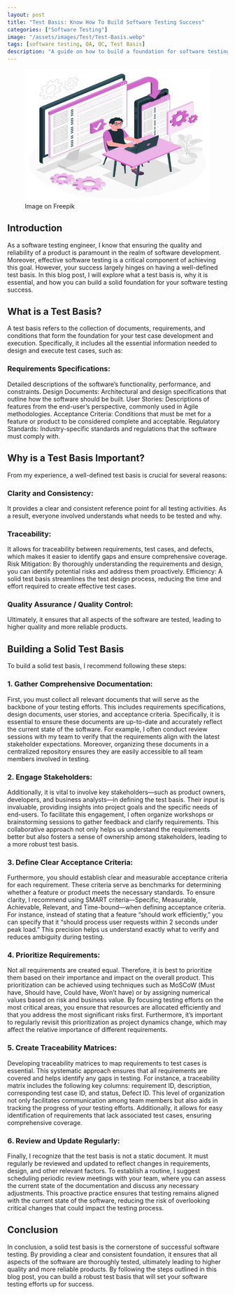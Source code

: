 ```yaml
---
layout: post
title: "Test Basis: Know How To Build Software Testing Success"
categories: ["Software Testing"]
image: "/assets/images/Test/Test-Basis.webp"
tags: [software testing, QA, QC, Test Basis]
description: "A guide on how to build a foundation for software testing success with a solid test basis."
---
```


<figure>
  <img src="/assets/images/Test/Test-Basis.webp" alt="Test Basis: Know How To Build Software Testing Success" />
  <figcaption>Image on Freepik</figcaption>
</figure>

<style>
@media (max-width: 767px) {
  img {
    width: 390px;
    height: 290px;
    
  }
}
  
@media (min-width: 1000px) {
  img {
    width: 700px;
    height: 500px;
  }
}
</style>

## Introduction

As a software testing engineer, I know that ensuring the quality and reliability of a product is paramount in the realm of software development. Moreover, effective software testing is a critical component of achieving this goal. However, your success largely hinges on having a well-defined test basis. In this blog post, I will explore what a test basis is, why it is essential, and how you can build a solid foundation for your software testing success.

## What is a Test Basis?

A test basis refers to the collection of documents, requirements, and conditions that form the foundation for your test case development and execution. Specifically, it includes all the essential information needed to design and execute test cases, such as:

### Requirements Specifications: 
Detailed descriptions of the software’s functionality, performance, and constraints.
Design Documents: Architectural and design specifications that outline how the software should be built.
User Stories: Descriptions of features from the end-user’s perspective, commonly used in Agile methodologies.
Acceptance Criteria: Conditions that must be met for a feature or product to be considered complete and acceptable.
Regulatory Standards: Industry-specific standards and regulations that the software must comply with.

## Why is a Test Basis Important?

From my experience, a well-defined test basis is crucial for several reasons:

### Clarity and Consistency: 
It provides a clear and consistent reference point for all testing activities. As a result, everyone involved understands what needs to be tested and why.

### Traceability: 
It allows for traceability between requirements, test cases, and defects, which makes it easier to identify gaps and ensure comprehensive coverage.
Risk Mitigation: By thoroughly understanding the requirements and design, you can identify potential risks and address them proactively.
Efficiency: A solid test basis streamlines the test design process, reducing the time and effort required to create effective test cases.

### Quality Assurance / Quality Control: 
Ultimately, it ensures that all aspects of the software are tested, leading to higher quality and more reliable products.

## Building a Solid Test Basis

To build a solid test basis, I recommend following these steps:

### 1. Gather Comprehensive Documentation:

First, you must collect all relevant documents that will serve as the backbone of your testing efforts. This includes requirements specifications, design documents, user stories, and acceptance criteria. Specifically, it is essential to ensure these documents are up-to-date and accurately reflect the current state of the software. For example, I often conduct review sessions with my team to verify that the requirements align with the latest stakeholder expectations. Moreover, organizing these documents in a centralized repository ensures they are easily accessible to all team members involved in testing.

### 2. Engage Stakeholders:

Additionally, it is vital to involve key stakeholders—such as product owners, developers, and business analysts—in defining the test basis. Their input is invaluable, providing insights into project goals and the specific needs of end-users. To facilitate this engagement, I often organize workshops or brainstorming sessions to gather feedback and clarify requirements. This collaborative approach not only helps us understand the requirements better but also fosters a sense of ownership among stakeholders, leading to a more robust test basis.

### 3. Define Clear Acceptance Criteria:

Furthermore, you should establish clear and measurable acceptance criteria for each requirement. These criteria serve as benchmarks for determining whether a feature or product meets the necessary standards. To ensure clarity, I recommend using SMART criteria—Specific, Measurable, Achievable, Relevant, and Time-bound—when defining acceptance criteria. For instance, instead of stating that a feature “should work efficiently,” you can specify that it “should process user requests within 2 seconds under peak load.” This precision helps us understand exactly what to verify and reduces ambiguity during testing.

### 4. Prioritize Requirements:

Not all requirements are created equal. Therefore, it is best to prioritize them based on their importance and impact on the overall product. This prioritization can be achieved using techniques such as MoSCoW (Must have, Should have, Could have, Won’t have) or by assigning numerical values based on risk and business value. By focusing testing efforts on the most critical areas, you ensure that resources are allocated efficiently and that you address the most significant risks first. Furthermore, it’s important to regularly revisit this prioritization as project dynamics change, which may affect the relative importance of different requirements.

### 5. Create Traceability Matrices:

Developing traceability matrices to map requirements to test cases is essential. This systematic approach ensures that all requirements are covered and helps identify any gaps in testing. For instance, a traceability matrix includes the following key columns: requirement ID, description, corresponding test case ID, and status, Defect ID. This level of organization not only facilitates communication among team members but also aids in tracking the progress of your testing efforts. Additionally, it allows for easy identification of requirements that lack associated test cases, ensuring comprehensive coverage.

### 6. Review and Update Regularly:

Finally, I recognize that the test basis is not a static document. It must regularly be reviewed and updated to reflect changes in requirements, design, and other relevant factors. To establish a routine, I suggest scheduling periodic review meetings with your team, where you can assess the current state of the documentation and discuss any necessary adjustments. This proactive practice ensures that testing remains aligned with the current state of the software, reducing the risk of overlooking critical changes that could impact the testing process.

## Conclusion

In conclusion, a solid test basis is the cornerstone of successful software testing. By providing a clear and consistent foundation, it ensures that all aspects of the software are thoroughly tested, ultimately leading to higher quality and more reliable products. By following the steps outlined in this blog post, you can build a robust test basis that will set your software testing efforts up for success.
